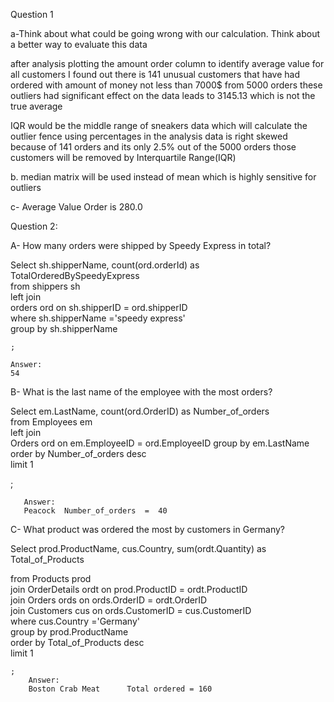 Question 1

a-Think about what could be going wrong with our calculation. Think about a better way to evaluate this data

after analysis plotting the amount order column to identify average value for all customers I found out there 
is 141 unusual customers that have had ordered with amount of money not less than 7000$ from 5000 orders these 
outliers had significant effect on the data leads to 3145.13
which is not the true average 

 IQR would be the middle range of sneakers data which will calculate the outlier fence using percentages 
 in the analysis data is right skewed because of 141 orders and its only 2.5% out of the 5000 orders those customers
 will be removed by Interquartile Range(IQR)

b. median matrix will be used instead of mean which is highly sensitive for outliers   


c- Average Value Order is   280.0



Question 2: 

A-	How many orders were shipped by Speedy Express in total?  

Select sh.shipperName, count(ord.orderId) as TotalOrderedBySpeedyExpress  
from shippers sh  
left join   
orders ord on sh.shipperID = ord.shipperID  
where sh.shipperName ='speedy express'  
group by sh.shipperName  

    ;
    
	Answer:
	54

B-	What is the last name of the employee with the most orders?    


Select em.LastName, count(ord.OrderID) as Number_of_orders   
from Employees em   
left join   
Orders ord on em.EmployeeID = ord.EmployeeID
group by em.LastName   
order by Number_of_orders desc  
limit 1
  
  ;
  
       Answer:
       Peacock  Number_of_orders  =  40

C-	What product was ordered the most by customers in Germany?  


Select prod.ProductName, cus.Country, sum(ordt.Quantity) as Total_of_Products  

from Products prod         
join
OrderDetails ordt on prod.ProductID =  ordt.ProductID  
join 
Orders ords on ords.OrderID = ordt.OrderID  
join 
Customers cus on ords.CustomerID = cus.CustomerID  
where cus.Country ='Germany'  
group by prod.ProductName  
order by Total_of_Products desc    
limit 1  
      
    ;
        Answer:
        Boston Crab Meat      Total ordered = 160 





 

